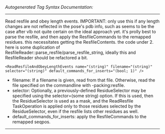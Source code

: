 _Autogenerated Tag Syntax Documentation:_

---
Read resfile and obey length events. IMPORTANT: only use this if any length changes are not reflected in the pose's pdb info, such as seems to be the case after vlb not quite certain on the ideal approach yet. it's prolly best to parse the resfile, and then apply the ResfileCommands to the remapped residues. this necessitates getting the ResfileContents. the code under 2. here is some duplication of ResfileReader::parse_resfile/parse_resfile_string, ideally this and ResfileReader should be refactored a bit.

```
<ReadResfileAndObeyLengthEvents name="(string)" filename="(string)" selector="(string)" default_commands_for_inserts="(bool; 1)" />
```

-   filename: If a filename is given, read from that file. Otherwise, read the file specified on the commandline with -packing:resfile.
-   selector: Optionally, a previously-defined ResidueSelector may be specified using the selector=(some string) option. If this is used, then the ResidueSelector is used as a mask, and the ReadResfile TaskOperation is applied only to those residues selected by the ResidueSelector, even if the resfile lists other residues as well.
-   default_commands_for_inserts: apply the ResfileCommands to the remapped seqpos.

---
